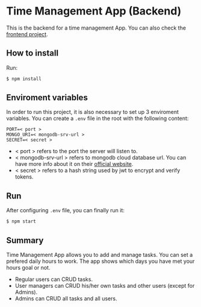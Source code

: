 # Time Management App (Backend)

This is the backend for a time management App. You can also check the [frontend project](https://github.com/danielfaleiro/time-management-app-frontend).

## How to install

Run:
```bash
$ npm install
```

## Enviroment variables

In order to run this project, it is also necessary to set up 3 enviroment variables. You can create a `.env` file in the root with the following content:

```
PORT=< port >
MONGO_URI=< mongodb-srv-url >
SECRET=< secret >
```

- < port > refers to the port the server will listen to.
- < mongodb-srv-url > refers to mongodb cloud database url. You can have more info about it on their [official website](https://www.mongodb.com/cloud/atlas).
- < secret > refers to a hash string used by jwt to encrypt and verify tokens.

## Run

After configuring `.env` file, you can finally run it:

```bash
$ npm start
```

## Summary

Time Management App allows you to add and manage tasks. You can set a prefered daily hours to work. The app shows which days you have met your hours goal or not.

- Regular users can CRUD tasks.
- User managers can CRUD his/her own tasks and other users (except for Admins).
- Admins can CRUD all tasks and all users.

